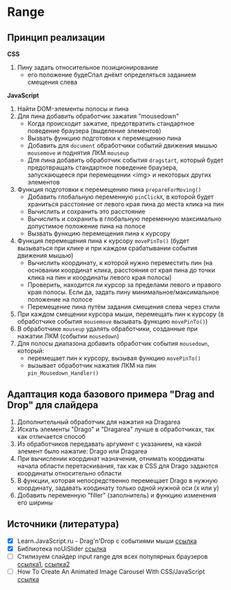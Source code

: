 # Range

## Принцип реализации
**CSS**
1. Пину задать относительное позиционирование
   - его положение будеСпал днёмт определяться заданием смещения слева

**JavaScript**
1. Найти DOM-элементы полосы и пина
2. Для пина добавить обработчик зажатия "mousedown"
   - Когда происходит зажатие, предотвратить стандартное поведение браузера (выделение элементов)
   - Вызвать функцию подготовки к перемещению пина
   - Добавить для `document` обработчики событий движения мышью `mousemove` и поднятия ЛКМ `mouseup`
   - Для пина добавить обработчик события `dragstart`, который будет предотвращать стандартное поведение браузера, запускающееся при перемещении &lt;img&gt; и некоторых других элементов
3. Функция подготовки к перемещению пина `prepareForMoving()`
   - Добавить глобальную переменную `pinClickX`, в которой будет храниться расстояние от левого края пина до места клика на пин
   - Вычислить и сохранить это расстояние
   - Вычислить и сохранить в глобальную переменную максимально допустимое положение пина на полосе
   - Вызвать функцию перемещения пина к курсору
4. Функция перемещения пина к курсору `movePinTo()` (будет вызываться при клике и при каждом срабатывании события движения мышью)
   - Вычислить координату, к которой нужно переместить пин (на основании координат клика, расстояния от края пина до точки клика на пин и координаты левого края полосы)
   - Проверить, находится ли курсор за пределами левого и правого края полосы. Если да, задать пину минимальное/максимальное положение на полосе
   - Перемещение пина путём задания смещения слева через стили
5. При каждом смещении курсора мыши, перемещать пин к курсору (в обработчике события `mousemove` вызывать функцию `movePinTo()`)
6. В обработчике `mouseup` удалять обработчики, созданные при нажатии ЛКМ (событии `mousedown`)
7. Для полосы диапазона добавить обработчик события `mousedown`, который:
   - перемещает пин к курсору, вызывая функцию `movePinTo()`
   - вызывает обработчик нажатия ЛКМ на пин `pin_Mousedown_Handler()`


## Адаптация кода базового примера "Drag and Drop" для слайдера
1. Дополнительный обработчик для нажатия на Dragarea
2. Искать элементы "Drago" и "Dragarea" лучше в обработчиках, так как отличается способ
3. Из обработчиков передавать аргумент с указанием, на какой элемент было нажатие: Drago или Dragarea
4. При вычислении координат назначения, отнимать координаты начала области перетаскивания, так как в CSS для Drago задаются координаты относительно области
5. В функции, которая непосредственно перемещает Drago в нужную координату, задавать коодинату только одной нужной оси (x или y)
6. Добавить переменную "filler" (заполнитель) и функцию изменения его ширины


## Источники (литература)
- [x] Learn.JavaScript.ru - Drag'n'Drop с событиями мыши [ссылка](https://learn.javascript.ru/mouse-drag-and-drop)
- [x] Библиотека noUiSlider [ссылка](https://refreshless.com/nouislider/)
- [ ] Стилизуем слайдер input range для всех популярных браузеров [ссылка1](https://habr.com/ru/post/567058/), [ссылка2](https://toughengineer.github.io/demo/slider-styler/slider-styler.html)
- [ ] How To Create An Animated Image Carousel With CSS/JavaScript [ссылка](https://youtu.be/9HcxHDS2w1s)